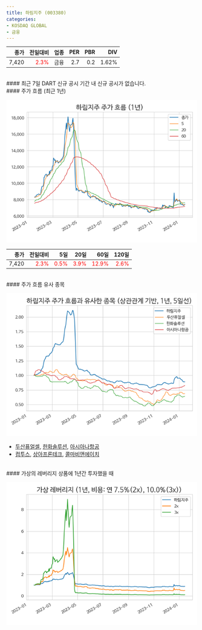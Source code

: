 ```yaml
---
title: 하림지주 (003380)
categories:
- KOSDAQ GLOBAL
- 금융
---
```


|**종가**|**전일대비**|**업종**|**PER**|**PBR**|**DIV**|
|-------:|-----------:|-------:|------:|------:|------:|
|7,420|<span style="color: red">2.3%</span>|금융|2.7|0.2|1.62%|

<!-- more -->

<br>
#### 최근 7일 DART 신규 공시
기간 내 신규 공시가 없습니다.

<br>
#### 주가 흐름 (최근 1년)

![003380](/assets/images/stock/003380.png)

|**종가**|**전일대비**|**5일**|**20일**|**60일**|**120일**|
|---:|-------:|--:|---:|---:|----:|
|7,420|<span style="color: red">2.3%</span>|<span style="color: red">0.5%</span>|<span style="color: red">3.9%</span>|<span style="color: red">12.9%</span>|<span style="color: red">2.6%</span>|

<br>
#### 주가 흐름 유사 종목

![003380](/assets/images/stock/003380_corr.png)
- [두산퓨얼셀](/336260/), [한화솔루션](/009830/), [아시아나항공](/020560/)
- [컴투스](/078340/), [상아프론테크](/089980/), [콜마비앤에이치](/200130/)

<br>
#### 가상의 레버리지 상품에 1년간 투자했을 때

![003380](/assets/images/stock/003380_2x.png)